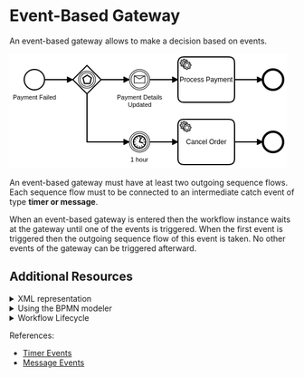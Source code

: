 # Event-Based Gateway

An event-based gateway allows to make a decision based on events. 

![workflow](assets/event-based-gateway.png)

An event-based gateway must have at least two outgoing sequence flows. Each sequence flow must to be connected to an intermediate catch event of type **timer or message**.

When an event-based gateway is entered then the workflow instance waits at the gateway until one of the events is triggered. When the first event is triggered then the outgoing sequence flow of this event is taken. No other events of the gateway can be triggered afterward.

## Additional Resources

<details>
  <summary>XML representation</summary>
  <p>An event-based gateway with two outgoing sequence flows:

```xml
<bpmn:eventBasedGateway id="gateway" />

<bpmn:sequenceFlow id="s1" sourceRef="gateway" targetRef="payment-details-updated" />

<bpmn:intermediateCatchEvent id="payment-details-updated" 
  name="Payment Details Updated">
  <bpmn:messageEventDefinition messageRef="message-payment-details-updated" />
</bpmn:intermediateCatchEvent>

<bpmn:sequenceFlow id="s2" sourceRef="gateway" targetRef="wait-one-hour" />

<bpmn:intermediateCatchEvent id="wait-one-hour" name="1 hour">
  <bpmn:timerEventDefinition>
    <bpmn:timeDuration>PT1H</bpmn:timeDuration>
  </bpmn:timerEventDefinition>
</bpmn:intermediateCatchEvent>
```

  </p>
</details>

<details>
  <summary>Using the BPMN modeler</summary>
  <p>Adding an event-based gateway with two outgoing sequence flows:

![event-based-gateway](assets/event-based-gateway.gif) 
  </p>
</details>

<details>
  <summary>Workflow Lifecycle</summary>
  <p>Workflow instance records of an event-based gateway: 

<table>
    <tr>
        <th>Intent</th>
        <th>Element Id</th>
        <th>Element Type</th>
    </tr>    
    <tr>
        <td>ELEMENT_ACTIVATING</td>
        <td>gateway</td>
        <td>EVENT_BASED_GATEWAY</td>
    </tr>
    <tr>
        <td>ELEMENT_ACTIVATED</td>
        <td>gateway</td>
        <td>EVENT_BASED_GATEWAY</td>
    </tr>
    <tr>
        <td>...</td>
        <td>...</td>
        <td>...</td>
    </tr>
    <tr>
        <td>EVENT_OCCURRED</td>
        <td>gateway</td>
        <td>EVENT_BASED_GATEWAY</td>
    </tr>
    <tr>
        <td>ELEMENT_COMPLETING</td>
        <td>gateway</td>
        <td>EVENT_BASED_GATEWAY</td>
    </tr>
    <tr>
        <td>ELEMENT_COMPLETED</td>
        <td>gateway</td>
        <td>EVENT_BASED_GATEWAY</td>
    </tr>
    <tr>
        <td>ELEMENT_ACTIVATING</td>
        <td>payment-details-updated</td>
        <td>INTERMEDIATE_CATCH_EVENT</td>
    </tr>
</table>

  </p>
</details>

References:
* [Timer Events](/bpmn-workflows/timer-events/timer-events.html)
* [Message Events](/bpmn-workflows/message-events/message-events.html)

